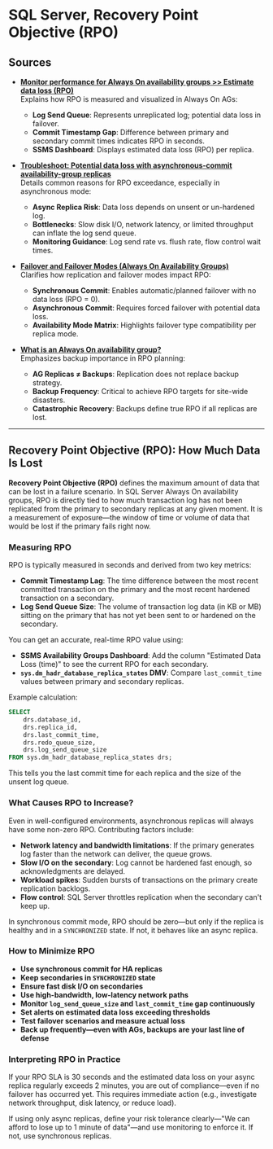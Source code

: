 # SQL Server, Recovery Point Objective (RPO)

## Sources

- **[Monitor performance for Always On availability groups >> Estimate data loss (RPO)](https://learn.microsoft.com/en-us/sql/database-engine/availability-groups/windows/monitor-performance-for-always-on-availability-groups?view=sql-server-ver16#:~:text=The%20log%20send%20queue%20represents%20all%20the%20data%20that%20can%20be%20lost%20from%20a%20catastrophic%20failure)**  
  Explains how RPO is measured and visualized in Always On AGs:
  - **Log Send Queue**: Represents unreplicated log; potential data loss in failover.
  - **Commit Timestamp Gap**: Difference between primary and secondary commit times indicates RPO in seconds.
  - **SSMS Dashboard**: Displays estimated data loss (RPO) per replica.

- **[Troubleshoot: Potential data loss with asynchronous-commit availability-group replicas](https://learn.microsoft.com/en-us/sql/database-engine/availability-groups/windows/troubleshoot-availability-group-exceeded-rpo?view=sql-server-ver16#:~:text=A%20synchronous-commit%20secondary%20replica%20guarantees%20zero%20data%20loss%2C%20but%20the%20potential%20data%20loss%20of%20an%20asynchronous-commit%20secondary%20replica%20depends%20on%20how%20much%20log%20is%20still%20waiting%20to%20be%20hardened%20on%20the%20secondary%20replica)**  
  Details common reasons for RPO exceedance, especially in asynchronous mode:
  - **Async Replica Risk**: Data loss depends on unsent or un-hardened log.
  - **Bottlenecks**: Slow disk I/O, network latency, or limited throughput can inflate the log send queue.
  - **Monitoring Guidance**: Log send rate vs. flush rate, flow control wait times.

- **[Failover and Failover Modes (Always On Availability Groups)](https://learn.microsoft.com/en-us/sql/database-engine/availability-groups/windows/failover-and-failover-modes-always-on-availability-groups?view=sql-server-ver16#:~:text=automatic%20failover%20(without%20data%20loss)%2C%20planned%20manual%20failover%20(without%20data%20loss)%2C%20and%20forced%20manual%20failover%20(with%20possible%20data%20loss))**  
  Clarifies how replication and failover modes impact RPO:
  - **Synchronous Commit**: Enables automatic/planned failover with no data loss (RPO = 0).
  - **Asynchronous Commit**: Requires forced failover with potential data loss.
  - **Availability Mode Matrix**: Highlights failover type compatibility per replica mode.

- **[What is an Always On availability group?](https://learn.microsoft.com/en-us/sql/database-engine/availability-groups/windows/overview-of-always-on-availability-groups-sql-server?view=sql-server-ver16#:~:text=Secondary%20databases%20aren%27t%20backups.%20Continue%20to%20back%20up%20your%20databases%20and%20their%20transaction%20logs%20regularly)**  
  Emphasizes backup importance in RPO planning:
  - **AG Replicas ≠ Backups**: Replication does not replace backup strategy.
  - **Backup Frequency**: Critical to achieve RPO targets for site-wide disasters.
  - **Catastrophic Recovery**: Backups define true RPO if all replicas are lost.

-------------------------

## Recovery Point Objective (RPO): How Much Data Is Lost

**Recovery Point Objective (RPO)** defines the maximum amount of data that can be lost in a failure scenario. In SQL Server Always On availability groups, RPO is directly tied to how much transaction log has not been replicated from the primary to secondary replicas at any given moment. It is a measurement of exposure—the window of time or volume of data that would be lost if the primary fails right now.

### Measuring RPO

RPO is typically measured in seconds and derived from two key metrics:

- **Commit Timestamp Lag**: The time difference between the most recent committed transaction on the primary and the most recent hardened transaction on a secondary.
- **Log Send Queue Size**: The volume of transaction log data (in KB or MB) sitting on the primary that has not yet been sent to or hardened on the secondary.

You can get an accurate, real-time RPO value using:

- **SSMS Availability Groups Dashboard**: Add the column "Estimated Data Loss (time)" to see the current RPO for each secondary.
- **`sys.dm_hadr_database_replica_states` DMV**: Compare `last_commit_time` values between primary and secondary replicas.

Example calculation:
```sql
SELECT
    drs.database_id,
    drs.replica_id,
    drs.last_commit_time,
    drs.redo_queue_size,
    drs.log_send_queue_size
FROM sys.dm_hadr_database_replica_states drs;
```

This tells you the last commit time for each replica and the size of the unsent log queue.

### What Causes RPO to Increase?

Even in well-configured environments, asynchronous replicas will always have some non-zero RPO. Contributing factors include:

- **Network latency and bandwidth limitations**: If the primary generates log faster than the network can deliver, the queue grows.
- **Slow I/O on the secondary**: Log cannot be hardened fast enough, so acknowledgments are delayed.
- **Workload spikes**: Sudden bursts of transactions on the primary create replication backlogs.
- **Flow control**: SQL Server throttles replication when the secondary can't keep up.

In synchronous commit mode, RPO should be zero—but only if the replica is healthy and in a `SYNCHRONIZED` state. If not, it behaves like an async replica.

### How to Minimize RPO

- **Use synchronous commit for HA replicas**
- **Keep secondaries in `SYNCHRONIZED` state**
- **Ensure fast disk I/O on secondaries**
- **Use high-bandwidth, low-latency network paths**
- **Monitor `log_send_queue_size` and `last_commit_time` gap continuously**
- **Set alerts on estimated data loss exceeding thresholds**
- **Test failover scenarios and measure actual loss**
- **Back up frequently—even with AGs, backups are your last line of defense**

### Interpreting RPO in Practice

If your RPO SLA is 30 seconds and the estimated data loss on your async replica regularly exceeds 2 minutes, you are out of compliance—even if no failover has occurred yet. This requires immediate action (e.g., investigate network throughput, disk latency, or reduce load).

If using only async replicas, define your risk tolerance clearly—"We can afford to lose up to 1 minute of data"—and use monitoring to enforce it. If not, use synchronous replicas.